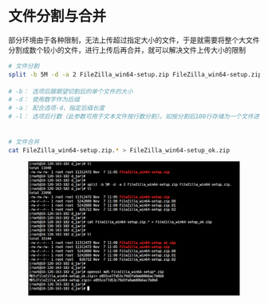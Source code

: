 # 文件分割与合并

部分环境由于各种限制，无法上传超过指定大小的文件，于是就需要将整个大文件分割成数个较小的文件，进行上传后再合并，就可以解决文件上传大小的限制

```bash
# 文件分割
split -b 5M -d -a 2 FileZilla_win64-setup.zip FileZilla_win64-setup.zip.
 
# -b： 选项后跟期望切割后的单个文件的大小
# -d： 使用数字作为后缀
# -a： 配合选项-d，指定后缀长度
# -l： 选项后行数（此参数可用于文本文件按行数分割）。如按分割后100行存储为一个文件进行分割：split -l 100 -d -a 2 result.log result.log.
 
 
# 文件合并
cat FileZilla_win64-setup.zip.* > FileZilla_win64-setup_ok.zip
```

<figure><img src="../../.gitbook/assets/image (16).png" alt=""><figcaption></figcaption></figure>
